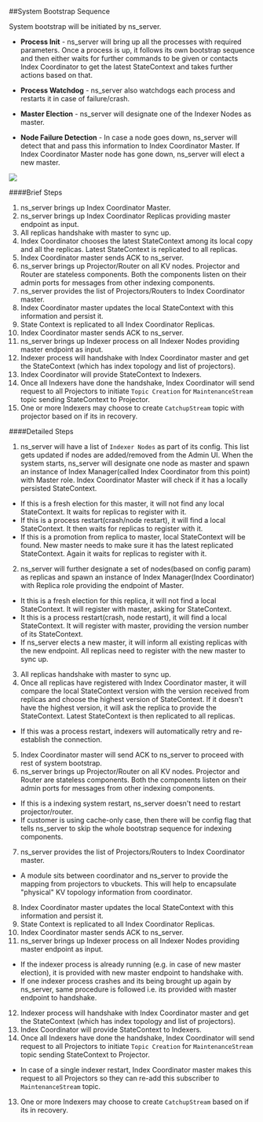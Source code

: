 ##System Bootstrap Sequence


System bootstrap will be initiated by ns_server.

- __Process Init__ - ns_server will bring up all the processes with required parameters.
Once a process is up, it follows its own bootstrap sequence and then either waits for further commands to be given
or contacts Index Coordinator to get the latest StateContext and takes further actions based on that.

- __Process Watchdog__ - ns_server also watchdogs each process and restarts it in case of failure/crash.

- __Master Election__ - ns_server will designate one of the Indexer Nodes as master.
- __Node Failure Detection__ - In case a node goes down, ns\_server will detect that and pass this information to Index Coordinator Master. If Index Coordinator Master node has gone down, ns\_server will elect a new master.

![](https://rawgithub.com/deepkaran/sandbox/master/indexing/images/Bootstrap.svg)

####Brief Steps

1. ns_server brings up Index Coordinator Master.
2. ns_server brings up Index Coordinator Replicas providing master endpoint as input.
3. All replicas handshake with master to sync up.
4. Index Coordinator chooses the latest StateContext among its local copy and all the replicas. Latest StateContext is replicated to all replicas.
5. Index Coordinator master sends ACK to ns_server.
6. ns_server brings up Projector/Router on all KV nodes. Projector and Router are stateless components. Both the components listen on their admin ports for messages from other indexing components.
7. ns_server provides the list of Projectors/Routers to Index Coordinator master.
8. Index Coordinator master updates the local StateContext with this information and persist it.
9. State Context is replicated to all Index Coordinator Replicas.
10. Index Coordinator master sends ACK to ns_server.
11. ns_server brings up Indexer process on all Indexer Nodes providing master endpoint as input.
12. Indexer process will handshake with Index Coordinator master and get the StateContext (which has index topology and list of projectors).
13. Index Coordinator will provide StateContext to Indexers.
14. Once all Indexers have done the handshake, Index Coordinator will send request to all Projectors to initiate `Topic Creation` for `MaintenanceStream` topic sending StateContext to Projector.
15. One or more Indexers may choose to create `CatchupStream` topic with projector based on if its in recovery.


####Detailed Steps

1. ns\_server will have a list of `Indexer Nodes` as part of its config. This list gets updated if nodes are added/removed from the Admin UI. When the system starts, ns\_server will designate one node as master and spawn an instance of Index Manager(called Index Coordinator from this point) with Master role. Index Coordinator Master will check if it has a locally persisted StateContext.
 - If this is a fresh election for this master, it will not find any local StateContext. It waits for replicas to register with it.
 - If this is a process restart(crash/node restart), it will find a local StateContext. It then waits for replicas to register with it.
 - If this is a promotion from replica to master, local StateContext will be found. New master needs to make sure it has the latest replicated StateContext. Again it waits for replicas to register with it. 

2. ns_server will further designate a set of nodes(based on config param) as replicas and spawn an instance of Index Manager(Index Coordinator) with Replica role providing the endpoint of Master.
 - It this is a fresh election for this replica, it will not find a local StateContext. It will register with master, asking for StateContext.
 - It this is a process restart(crash, node restart), it will find a local StateContext. It will register with master, providing the version number of its StateContext.
 - If ns_server elects a new master, it will inform all existing replicas with the new endpoint. All replicas need to register with the new master to sync up.

3. All replicas handshake with master to sync up.
4. Once all replicas have registered with Index Coordinator master, it will compare the local StateContext version with the version received from replicas and choose the highest version of StateContext. If it doesn't have the highest version, it will ask the replica to provide the StateContext. Latest StateContext is then replicated to all replicas.
 - If this was a process restart, indexers will automatically retry and re-establish the connection.

5. Index Coordinator master will send ACK to ns_server to proceed with rest of system bootstrap.
6. ns_server brings up Projector/Router on all KV nodes. Projector and Router are stateless components. Both the components listen on their admin ports for messages from other indexing components.
 - If this is a indexing system restart, ns_server doesn't need to restart projector/router.
 - If customer is using cache-only case, then there will be config flag that tells ns_server to skip the whole bootstrap sequence for indexing components.
7. ns_server provides the list of Projectors/Routers to Index Coordinator master.
 - A module sits between coordinator and ns_server to provide the mapping from projectors to vbuckets. This will help to encapsulate "physical" KV topology information from coordinator.
8. Index Coordinator master updates the local StateContext with this information and persist it.
9. State Context is replicated to all Index Coordinator Replicas.
10. Index Coordinator master sends ACK to ns_server.
11. ns_server brings up Indexer process on all Indexer Nodes providing master endpoint as input.
 - If the indexer process is already running (e.g. in case of new master election), it is provided with new master endpoint to handshake with.
 - If one indexer process crashes and its being brought up again by ns_server, same procedure is followed i.e. its provided with master endpoint to handshake.
12. Indexer process will handshake with Index Coordinator master and get the StateContext (which has index topology and list of projectors).
13. Index Coordinator will provide StateContext to Indexers.
14. Once all Indexers have done the handshake, Index Coordinator will send request to all Projectors to initiate `Topic Creation` for `MaintenanceStream` topic sending StateContext to Projector.
 - In case of a single indexer restart, Index Coordinator master makes this request to all Projectors so they can re-add this subscriber to `MaintenanceStream` topic.
13. One or more Indexers may choose to create `CatchupStream` based on if its in recovery.

